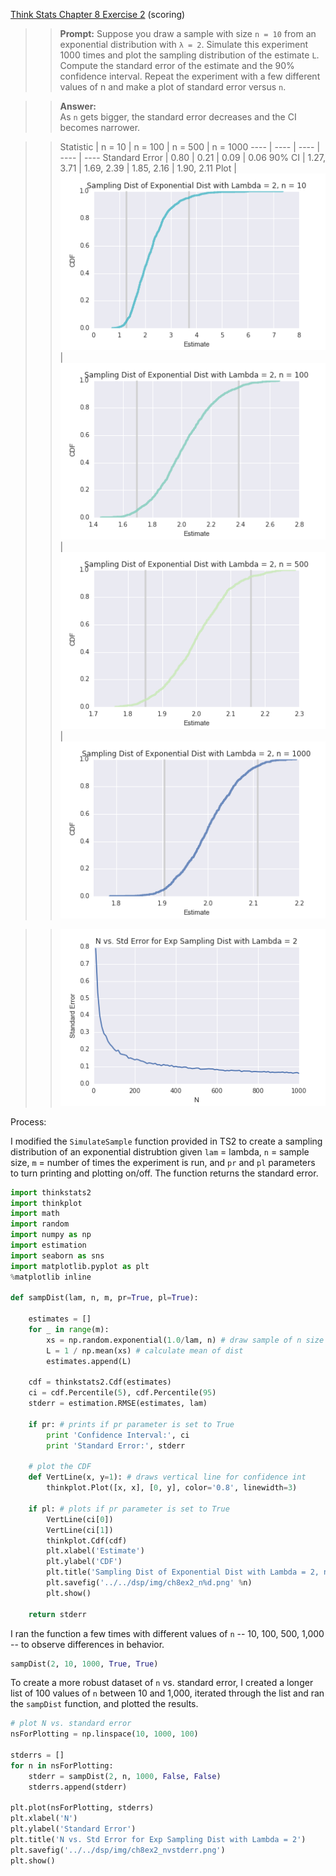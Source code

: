 [Think Stats Chapter 8 Exercise 2](http://greenteapress.com/thinkstats2/html/thinkstats2009.html#toc77) (scoring)

>> **Prompt:** Suppose you draw a sample with size `n = 10` from an exponential distribution with `λ = 2`. Simulate this experiment 1000 times and plot the sampling distribution of the estimate `L`. Compute the standard error of the estimate and the 90% confidence interval. Repeat the experiment with a few different values of n and make a plot of standard error versus `n`.

>> **Answer:**  
As `n` gets bigger, the standard error decreases and the CI becomes narrower. 

>> Statistic | n = 10 | n = 100 | n = 500 | n = 1000
---- | ---- | ---- | ---- | ----
Standard Error | 0.80 | 0.21 | 0.09 | 0.06
90% CI | 1.27, 3.71 | 1.69, 2.39 | 1.85, 2.16 | 1.90, 2.11
Plot | <img src="../img/ch8ex2_n10.png"> | <img src="../img/ch8ex2_n100.png"> | <img src="../img/ch8ex2_n500.png"> | <img src="../img/ch8ex2_n1000.png"> 

>> <img src="../img/ch8ex2_nvstderr.png"> 

Process: 

I modified the `SimulateSample` function provided in TS2 to create a sampling distribution of an exponential distrubtion given `lam` = lambda, `n` = sample size, `m` = number of times the experiment is run, and `pr` and `pl` parameters to turn printing and plotting on/off. The function returns the standard error. 

```python
import thinkstats2
import thinkplot
import math
import random
import numpy as np
import estimation
import seaborn as sns
import matplotlib.pyplot as plt
%matplotlib inline

def sampDist(lam, n, m, pr=True, pl=True):

    estimates = []
    for _ in range(m):
        xs = np.random.exponential(1.0/lam, n) # draw sample of n size from exp dist with scale = 1/lambda
        L = 1 / np.mean(xs) # calculate mean of dist
        estimates.append(L)

    cdf = thinkstats2.Cdf(estimates)
    ci = cdf.Percentile(5), cdf.Percentile(95)
    stderr = estimation.RMSE(estimates, lam)
    
    if pr: # prints if pr parameter is set to True
        print 'Confidence Interval:', ci
        print 'Standard Error:', stderr 

    # plot the CDF
    def VertLine(x, y=1): # draws vertical line for confidence int
        thinkplot.Plot([x, x], [0, y], color='0.8', linewidth=3)
        
    if pl: # plots if pr parameter is set to True
        VertLine(ci[0])
        VertLine(ci[1])
        thinkplot.Cdf(cdf)
        plt.xlabel('Estimate')
        plt.ylabel('CDF')
        plt.title('Sampling Dist of Exponential Dist with Lambda = 2, n = %d' %n)
        plt.savefig('../../dsp/img/ch8ex2_n%d.png' %n)
        plt.show()
    
    return stderr
```

I ran the function a few times with different values of `n` --  10, 100, 500, 1,000 -- to observe differences in behavior. 

```python
sampDist(2, 10, 1000, True, True)
```

To create a more robust dataset of `n` vs. standard error, I created a longer list of 100 values of `n` between 10 and 1,000, iterated through the list and ran the `sampDist` function, and plotted the results. 

```python
# plot N vs. standard error
nsForPlotting = np.linspace(10, 1000, 100)

stderrs = []
for n in nsForPlotting:
    stderr = sampDist(2, n, 1000, False, False)
    stderrs.append(stderr)
    
plt.plot(nsForPlotting, stderrs)
plt.xlabel('N')
plt.ylabel('Standard Error')
plt.title('N vs. Std Error for Exp Sampling Dist with Lambda = 2')
plt.savefig('../../dsp/img/ch8ex2_nvstderr.png')
plt.show()
```




